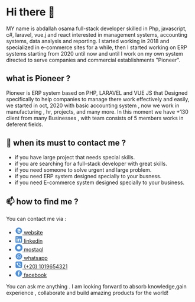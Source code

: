  <h1>Hi there 👋</h1>

MY name is abdallah osama full-stack developer skilled in Php, javascript, c#, laravel, vue.j and react interested in management systems, accounting systems, data analysis and reporting. I started working in 2018 and specialized in e-commerce sites for a while, then I started working on ERP systems starting from 2020 until now and until I work on my own system directed to serve companies and commercial establishments "Pioneer".


<h2>what is Pioneer ? </h2>

Pioneer is ERP system based on PHP, LARAVEL and VUE JS that Designed specifically to help companies to manage there work effectively and easily, we started in oct, 2020 with basic accounting system , now we work in manufacturing , hr, projects, and many more. In this moment we have +130 client from many Businesses , with team consists of 5 members works in deferent fields.


<h2> 💬 when its must to contact me ?</h2>

<ul>
 
 <li>if you have large project that needs special skills.</li>
 <li>if you are searching for a full-stack developer with great skills.</li>
 <li>if you need someone to solve urgent and large problem.</li>
 <li>if you need ERP system designed  specially  to your busness.</li>
 <li>if you need E-commerce system designed  specially to your business.</li>
</ul>

<h2> 📫 how to find me ?</h2>

You can contact me via :

<ul>
  <li>
   <a href="https://abdllahosama.github.io" target="_blank">
    <img src="/website.png" width="20" height="20" >
    website
   </a>
  </li>
 <li>
  <a href="https://www.linkedin.com/in/abdallahosama/" target="_blank">
   <img src="/linkedin.png" width="20" height="20">
   linkedin
  </a>
 </li>
 <li>
 <a href="https://mostaql.com/u/a_allh" target="_blank">
   <img src="/mostaql.png" width="20" height="20" >
   mostaql
 </a>
 </li>
 <li>
  <a href="https://wa.me/01019654321" target="_blank">
   <img src="/whatsapp.png" width="20" height="20" >
   whatsapp
  </a>
 </li>
 <li>
  <a href="#">
   <img src="/mobile.png" width="20" height="20" >
   (+20) 1019654321
  </a>
 </li>
 <li>
  <a href="https://www.facebook.com/a.allh123"  target="_blank">
   <img src="/facebook.png" width="20" height="20" >
   facebook
  </a>
 </li>
 
</ul>

You can ask me anything . I am looking forward to absorb knowledge,gain experience , collaborate and build amazing products for the world!
